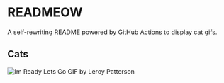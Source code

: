 # READMEOW

A self-rewriting README powered by GitHub Actions to display cat gifs.

## Cats

![Im Ready Lets Go GIF by Leroy Patterson](https://media2.giphy.com/media/CjmvTCZf2U3p09Cn0h/200.gif?cid=9acd02da5w79rq24vugrx4ecotfczb6zfkem88gzd942mwa4&ep=v1_gifs_search&rid=200.gif&ct=g)
